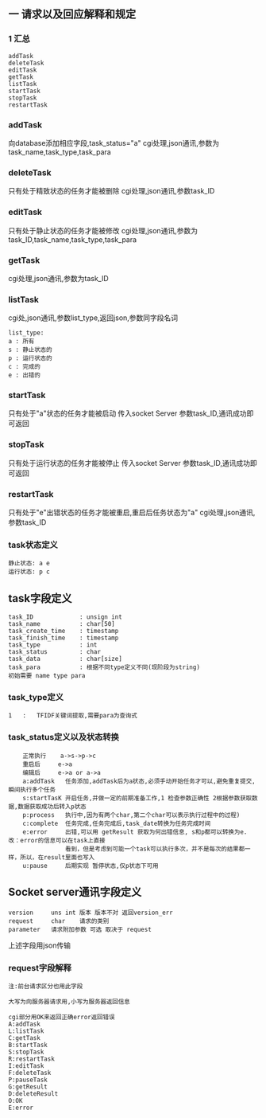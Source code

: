 ## 一 请求以及回应解释和规定

### 1 汇总
	
	addTask
	deleteTask
	editTask
	getTask
	listTask
	startTask
	stopTask
	restartTask

### addTask

向database添加相应字段,task_status="a"
cgi处理,json通讯,参数为task_name,task_type,task_para

### deleteTask

只有处于精致状态的任务才能被删除
cgi处理,json通讯,参数task_ID

### editTask

只有处于静止状态的任务才能被修改
cgi处理,json通讯,参数为task_ID,task_name,task_type,task_para

### getTask

cgi处理,json通讯,参数为task_ID

### listTask

cgi处,json通讯,参数list_type,返回json,参数同字段名词

	list_type:
	a : 所有
	s : 静止状态的
	p :	运行状态的
	c : 完成的
	e : 出错的

### startTask

只有处于"a"状态的任务才能被启动
传入socket Server 参数task_ID,通讯成功即可返回

### stopTask

只有处于运行状态的任务才能被停止
传入socket Server 参数task_ID,通讯成功即可返回

### restartTask

只有处于"e"出错状态的任务才能被重启,重启后任务状态为"a"
cgi处理,json通讯,参数task_ID

### task状态定义

	静止状态: a e
	运行状态: p c

## task字段定义

	task_ID				: unsign int
	task_name			: char[50]
	task_create_time	: timestamp
	task_finish_time	: timestamp
	task_type			: int
	task_status			: char
	task_data			: char[size]
	task_para			: 根据不同type定义不同(现阶段为string)
	初始需要 name type para

### task_type定义

	1	:	TFIDF关键词提取,需要para为查询式

### task_status定义以及状态转换

		正常执行	a->s->p->c
		重启后		e->a
		编辑后		e->a or a->a
		a:addTask	任务添加,addTask后为a状态,必须手动开始任务才可以,避免重复提交,瞬间执行多个任务
		s:startTasK	开启任务,并做一定的前期准备工作,1 检查参数正确性 2根据参数获取数据,数据获取成功后转入p状态
		p:process	执行中,因为有两个char,第二个char可以表示执行过程中的过程)
		c:complete	任务完成,任务完成后,task_date转换为任务完成时间
		e:error		出错,可以用 getResult 获取为何出错信息, s和p都可以转换为e.改：error的信息可以在task上直接
					看到，但是考虑到可能一个task可以执行多次，并不是每次的结果都一样，所以，在result里面也写入
		u:pause		后期实现 暂停状态,仅p状态下可用

## Socket server通讯字段定义

	version		uns int	版本 版本不对 返回version_err
	request		char	请求的类别
	parameter	请求附加参数 可选 取决于 request

上述字段用json传输

### request字段解释

	注:前台请求区分也用此字段
	
	大写为向服务器请求用,小写为服务器返回信息

	cgi部分用OK来返回正确error返回错误
	A:addTask
	L:listTask
	C:getTask
	B:startTask
	S:stopTask
	R:restartTask
	I:editTask
	F:deleteTask
	P:pauseTask
	G:getResult
	D:deleteResult
	O:OK
	E:error

